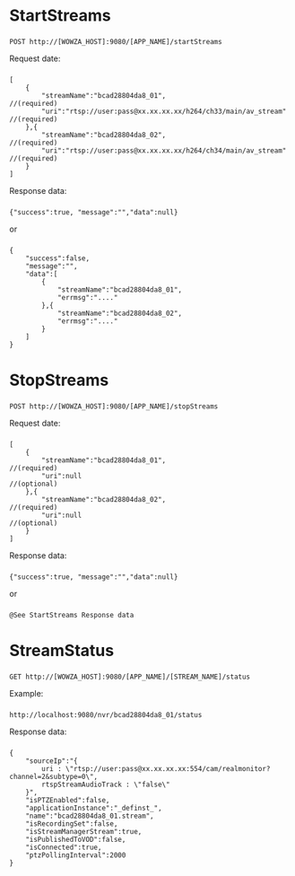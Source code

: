 # StartStreams
###
    POST http://[WOWZA_HOST]:9080/[APP_NAME]/startStreams
Request date:
###
    [
        {
            "streamName":"bcad28804da8_01",                                 //(required)
            "uri":"rtsp://user:pass@xx.xx.xx.xx/h264/ch33/main/av_stream"   //(required)
        },{
            "streamName":"bcad28804da8_02",                                 //(required)
            "uri":"rtsp://user:pass@xx.xx.xx.xx/h264/ch34/main/av_stream"   //(required)
        }
    ]
Response data:
###
    {"success":true, "message":"","data":null}
or
###
    {
        "success":false,
        "message":"",
        "data":[
            {
                "streamName":"bcad28804da8_01",
                "errmsg":"...."
            },{
                "streamName":"bcad28804da8_02",
                "errmsg":"...."
            }
        ]
    }

# StopStreams
###
    POST http://[WOWZA_HOST]:9080/[APP_NAME]/stopStreams
Request date:
###
    [
        {
            "streamName":"bcad28804da8_01",                                 //(required)
            "uri":null                                                      //(optional)
        },{
            "streamName":"bcad28804da8_02",                                 //(required)
            "uri":null                                                      //(optional)
        }
    ]
Response data:
###
    {"success":true, "message":"","data":null}
or
###
    @See StartStreams Response data

# StreamStatus
###
    GET http://[WOWZA_HOST]:9080/[APP_NAME]/[STREAM_NAME]/status
Example:
###
    http://localhost:9080/nvr/bcad28804da8_01/status
Response data:
###
    {
        "sourceIp":"{
            uri : \"rtsp://user:pass@xx.xx.xx.xx:554/cam/realmonitor?channel=2&subtype=0\",
            rtspStreamAudioTrack : \"false\"
        }",
        "isPTZEnabled":false,
        "applicationInstance":"_definst_",
        "name":"bcad28804da8_01.stream",
        "isRecordingSet":false,
        "isStreamManagerStream":true,
        "isPublishedToVOD":false,
        "isConnected":true,
        "ptzPollingInterval":2000
    }